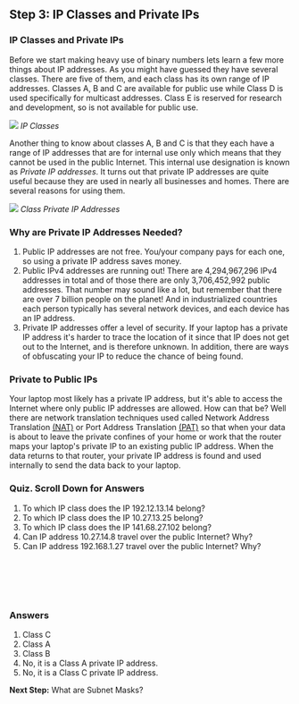 
## Step 3: IP Classes and Private IPs

### IP Classes and Private IPs

Before we start making heavy use of binary numbers lets learn a few more things about IP addresses. As you might have guessed they have several classes.  There are five of them, and each class has its own range of IP addresses.  Classes A, B and C are available for public use while Class D is used specifically for multicast addresses.  Class E is reserved for research and development, so is not available for public use.

![](/posts/files/networking-103/assets/images/IPClasses.png)
*IP Classes*

Another thing to know about classes A, B and C is that they each have a range of IP addresses that are for internal use only which means that they cannot be used in the public Internet.  This internal use designation is known as *Private IP addresses*.  It turns out that private IP addresses are quite useful because they are used in nearly all businesses and homes.  There are several reasons for using them.


![](/posts/files/networking-103/assets/images/privateIP.png)
*Class Private IP Addresses*

### Why are Private IP Addresses Needed?
1. Public IP addresses are not free.  You/your company pays for each one, so using a private IP address saves money.
2. Public IPv4 addresses are running out!  There are 4,294,967,296 IPv4 addresses in total and of those there are only 3,706,452,992 public addresses.  That number may sound like a lot, but remember that there are over 7 billion people on the planet! And in industrialized countries each person typically has several network devices, and each device has an IP address.
3. Private IP addresses offer a level of security.  If your laptop has a private IP address it's harder to trace the location of it since that IP does not get out to the Internet, and is therefore unknown. In addition, there are ways of obfuscating your IP to reduce the chance of being found.

### Private to Public IPs
Your laptop most likely has a private IP address, but it's able to access the Internet where only public IP addresses are allowed.  How can that be? Well there are network translation techniques used called Network Address Translation <a href="http://www.webopedia.com/DidYouKnow/Computer_Science/NAT_and_PAT.asp">(NAT)</a> or Port Address Translation <a href="http://www.webopedia.com/DidYouKnow/Computer_Science/NAT_and_PAT.asp">(PAT)</a> so that when your data is about to leave the private confines of your home or work that the router maps your laptop's private IP to an existing public IP address.  When the data returns to that router, your private IP address is found and used internally to send the data back to your laptop.


### Quiz. Scroll Down for Answers
1. To which IP class does the IP 192.12.13.14 belong?
2. To which IP class does the IP 10.27.13.25 belong?
3. To which IP class does the IP 141.68.27.102 belong?
4. Can IP address 10.27.14.8 travel over the public Internet?  Why?
5. Can IP address 192.168.1.27 travel over the public Internet?  Why?
<br/>
<br/>
<br/>
<br/>

### Answers
<ol>
<li>Class C
<li>Class A
<li>Class B
<li>No, it is a Class A private IP address.
<li>No, it is a Class C private IP address.
</ol>

**Next Step:**  What are Subnet Masks?
